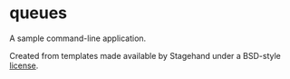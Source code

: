 # queues

A sample command-line application.

Created from templates made available by Stagehand under a BSD-style
[license](https://github.com/dart-lang/stagehand/blob/master/LICENSE).
